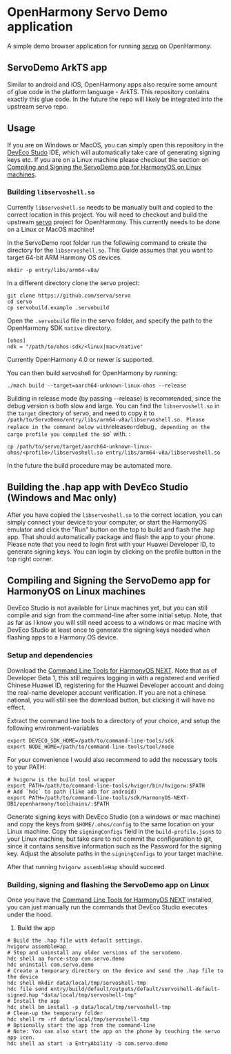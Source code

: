 # OpenHarmony Servo Demo application

A simple demo browser application for running [servo] on OpenHarmony.

## ServoDemo ArkTS app

Similar to android and iOS, OpenHarmony apps also require some amount of glue code in the platform language - ArkTS.
This repository contains exactly this glue code. In the future the repo will likely be integrated into the upstream
servo repo.

## Usage

If you are on Windows or MacOS, you can simply open this repository in the [DevEco Studo] IDE, which will automatically
take care of generating signing keys etc. If you are on a Linux machine please checkout the section on
[Compiling and Signing the ServoDemo app for HarmonyOS on Linux machines](#compiling-and-signing-the-servodemo-app-for-harmonyos-on-linux-machines).

### Building `libservoshell.so`

Currently `libservoshell.so` needs to be manually built and copied to the correct location in this project.
You will need to checkout and build the upstream [servo] project
for OpenHarmony. This currently needs to be done on a Linux or MacOS machine!

In the ServoDemo root folder run the following command to create the directory for the `libservoshell.so`.
This Guide assumes that you want to target 64-bit ARM Harmony OS devices.

```
mkdir -p entry/libs/arm64-v8a/
```


In a different directory clone the servo project:

```
git clone https://github.com/servo/servo
cd servo
cp servobuild.example .servobuild
```

Open the `.servobuild` file in the servo folder, and specify the path to the OpenHarmony SDK `native` directory.
```
[ohos]
ndk = "/path/to/ohos-sdk/<linux|mac>/native"
```
Currently OpenHarmony 4.0 or newer is supported.

You can then build servoshell for OpenHarmony by running:

```
./mach build --target=aarch64-unknown-linux-ohos --release
```

Building in release mode (by passing --release) is recommended, since the debug version is both slow and large.
You can find the `libservoshell.so` in the `target` directory of servo, and need to copy it to `/path/to/ServoDemo/entry/libs/arm64-v8a/libservoshell.so.
Please replace `<profile>` in the command below with `release` or `debug`, depending on the cargo profile you compiled the `so` with. :

```
cp /path/to/servo/target/aarch64-unknown-linux-ohos/<profile>/libservoshell.so entry/libs/arm64-v8a/libservoshell.so
```

In the future the build procedure may be automated more.

## Building the .hap app with DevEco Studio (Windows and Mac only)

After you have copied the `libservoshell.so` to the correct location, you can simply connect your device to your computer, or start the
HarmonyOS emulator and click the "Run" button on the top to build and flash the .hap app.
That should automatically package and flash the app to your phone.
Please note that you need to login first with your Huawei Developer ID, to generate signing keys. You can login by clicking on the 
profile button in the top right corner.

## Compiling and Signing the ServoDemo app for HarmonyOS on Linux machines

DevEco Studio is not available for Linux machines yet, but you can still compile and sign from the command-line after some initial setup.
Note, that as far as I know you will still need access to a windows or mac macine with DevEco Studio at least once to generate
the signing keys needed when flashing apps to a Harmony OS device.

### Setup and dependencies 

Download the [Command Line Tools for HarmonyOS NEXT]. Note that as of Developer Beta 1, this still requires
logging in with a registered and verified Chinese Huawei ID, registering for the Huawei Developer account 
and doing the real-name developer account verification.
If you are not a chinese national, you will still see the download button, but clicking it will have no
effect.

Extract the command line tools to a directory of your choice, and setup the following environment-variables
```
export DEVECO_SDK_HOME=/path/to/command-line-tools/sdk
export NODE_HOME=/path/to/command-line-tools/tool/node
```

For your convenience I would also recommend to add the necessary tools to your PATH:

```
# hvigorw is the build tool wrapper
export PATH=/path/to/command-line-tools/hvigor/bin/hvigorw:$PATH
# Add `hdc` to path (like adb for android)
export PATH=/path/to/command-line-tools/sdk/HarmonyOS-NEXT-DB1/openharmony/toolchains/:$PATH
```

Generate signing keys with DevEco Studio (on a windows or mac machine) and copy the keys from `$HOME/.ohos/config`
to the same location on your Linux machine. 
Copy the `signingConfigs` field in the `build-profile.json5` to your Linux machine, but take care to not commit the 
configuration to git, since it contains sensitive information such as the Password for the signing key.
Adjust the absolute paths in the `signingConfigs` to your target machine.

After that running `hvigorw assembleHap` should succeed.

### Building, signing and flashing the ServoDemo app on Linux

Once you have the [Command Line Tools for HarmonyOS NEXT] installed, you can just manually run the commands that DevEco Studio 
executes under the hood. 

1. Build the app

```
# Build the .hap file with default settings.
hvigorw assembleHap
# Stop and uninstall any older versions of the servodemo.
hdc shell aa force-stop com.servo.demo
hdc uninstall com.servo.demo
# Create a temporary directory on the device and send the .hap file to the device
hdc shell mkdir data/local/tmp/servoshell-tmp
hdc file send entry/build/default/outputs/default/servoshell-default-signed.hap "data/local/tmp/servoshell-tmp"
# Install the app
hdc shell bm install -p data/local/tmp/servoshell-tmp
# Clean-up the temporary folder
hdc shell rm -rf data/local/tmp/servoshell-tmp
# Optionally start the app from the command-line
# Note: You can also start the app on the phone by touching the servo app icon.
hdc shell aa start -a EntryAbility -b com.servo.demo
```

[servo]: https://github.com/servo/servo
[OpenHarmony]: https://gitee.com/openharmony/docs/blob/master/en/OpenHarmony-Overview.md
[DevEco Studo]: https://developer.huawei.com/consumer/cn/deveco-studio
[Command Line Tools for HarmonyOS NEXT]://developer.huawei.com/consumer/cn/download/
